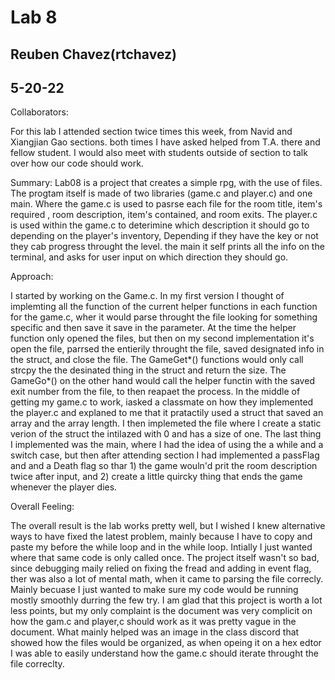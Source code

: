 # Lab 8

## Reuben Chavez(rtchavez)

## 5-20-22

Collaborators:

For this lab I attended section twice times this week, from Navid and Xiangjian Gao sections. both times I have asked helped from T.A. there and fellow student. I would also meet with students outside of section to talk over how our code should work.

Summary:
    Lab08 is a project that creates a simple rpg, with the use of files. The progtam itself is made of two libraries (game.c and player.c) and one main. Where the game.c is used to pasrse each file for the room title, item's required , room description, item's contained, and room exits. The player.c is used within the game.c to deterimine which description it should go to depending on the player's inventory, Depending if they have the key or not they cab progress throught the level. the main it self prints all the info on the terminal, and asks for user input on which direction they should go.

Approach:

I started by working on the Game.c. In my first version I thought of implemting all the function of the current helper functions  in each function for the game.c, wher it would parse throught the file looking for something specific and then save it save in the parameter. At the time the helper function only opened the files, but then on my second implementation it's open the file, parrsed the entierily throught the file, saved designated info in the struct, and close the file. The GameGet*() functions would only call strcpy the the desinated thing in the struct and return the size. The GameGo*() on the other hand would call the helper functin with the saved exit number from the file, to then reapaet the process. In the middle of getting my game.c to work, iasked a classmate on how they implemented the player.c and explaned to me that it pratactily used a struct that saved an array and the array length. I then implemeted the file where I create a static verion of the struct the intilazed with 0 and has a size of one. The last thing I implemented was the main, where I had the idea of using the a while and a switch case, but then after attending section I had implemented a passFlag and and a Death flag so thar 1) the game wouln'd prit the room description twice after input, and 2) create a little quircky thing that ends the game whenever the player dies.


Overall Feeling:

The overall result is the lab works pretty well, but I wished I knew alternative ways to have fixed the latest problem, mainly because I have to copy and paste my before the while loop and in the while loop. Intially I just wanted where that same code is only called once. The project itself wasn't so bad, since debugging maily relied on fixing the fread and adding in event flag, ther was also a lot of mental math, when it came to parsing the file correcly. Mainly becuase I just wanted to make sure my code would be running mostly smoothly durring the few try. I am glad that this project is worth a lot less points, but my only complaint is the document was very complicit on how the gam.c and player,c should work as it was pretty vague in the document. What mainly helped was an image in the class discord that showed how the files would be organized, as when opeing it on a hex edtor I was able to easily understand how the game.c should iterate throught the file correclty.  
